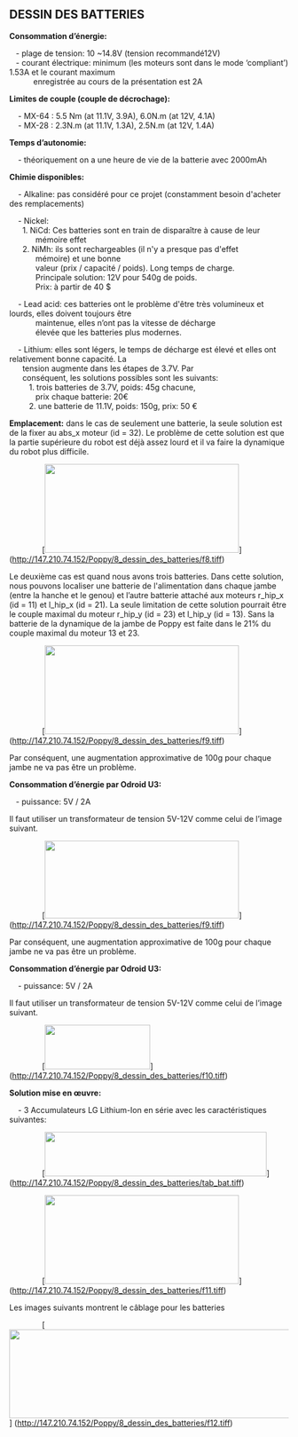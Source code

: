 ## DESSIN DES BATTERIES

**Consommation d’énergie:** <BR>

&nbsp;&nbsp;&nbsp;- plage de tension: 10 ~14.8V (tension recommandé12V) <BR>
&nbsp;&nbsp;&nbsp;- courant électrique: minimum (les moteurs sont dans le mode ‘compliant’) 1.53A et le courant maximum <BR> &nbsp;&nbsp;&nbsp;&nbsp;&nbsp;&nbsp;&nbsp;&nbsp;&nbsp;&nbsp; enregistrée au cours de la présentation est 2A <BR>

**Limites de couple (couple de décrochage):** <BR>

&nbsp;&nbsp;&nbsp; -  MX-64 : 5.5 Nm (at 11.1V, 3.9A), 6.0N.m (at 12V, 4.1A) <BR>
&nbsp;&nbsp;&nbsp; -  MX-28 : 2.3N.m (at 11.1V, 1.3A), 2.5N.m (at 12V, 1.4A) <BR>

**Temps d’autonomie:** <BR>

&nbsp;&nbsp;&nbsp; - théoriquement on a une heure de vie de la batterie avec 2000mAh <BR>

**Chimie disponibles:** <BR>

&nbsp;&nbsp;&nbsp; - Alkaline: pas considéré pour ce projet (constamment besoin d'acheter des remplacements) <BR>

&nbsp;&nbsp;&nbsp; - Nickel: <BR>
&nbsp;&nbsp;&nbsp;&nbsp;&nbsp;&nbsp;1.  NiCd: Ces batteries sont en train de disparaître à cause de leur  <BR>	&nbsp;&nbsp;&nbsp;&nbsp;&nbsp;&nbsp;&nbsp;&nbsp;&nbsp;&nbsp;&nbsp;&nbsp;mémoire effet <BR>
&nbsp;&nbsp;&nbsp;&nbsp;&nbsp;&nbsp;2.  NiMh: ils sont rechargeables (il n'y a presque pas d'effet 	 <BR>	&nbsp;&nbsp;&nbsp;&nbsp;&nbsp;&nbsp;&nbsp;&nbsp;&nbsp;&nbsp;&nbsp;&nbsp;mémoire) et une bonne <BR>
&nbsp;&nbsp;&nbsp;&nbsp;&nbsp;&nbsp;&nbsp;&nbsp;&nbsp;&nbsp;&nbsp;&nbsp;valeur (prix / capacité / poids). Long temps de charge. <BR>
&nbsp;&nbsp;&nbsp;&nbsp;&nbsp;&nbsp;&nbsp;&nbsp;&nbsp;&nbsp;&nbsp;&nbsp;Principale solution: 12V pour 540g de poids. <BR>
&nbsp;&nbsp;&nbsp;&nbsp;&nbsp;&nbsp;&nbsp;&nbsp;&nbsp;&nbsp;&nbsp;&nbsp;Prix: à partir de 40 $ <BR>

&nbsp;&nbsp;&nbsp; - Lead acid: ces batteries ont le problème d'être très volumineux et lourds, elles doivent toujours être <BR> &nbsp;&nbsp;&nbsp;&nbsp;&nbsp;&nbsp;&nbsp;&nbsp;&nbsp;&nbsp;&nbsp;&nbsp;maintenue, elles n’ont pas la vitesse de décharge  <BR>		&nbsp;&nbsp;&nbsp;&nbsp;&nbsp;&nbsp;&nbsp;&nbsp;&nbsp;&nbsp;&nbsp;&nbsp;élevée que les batteries plus modernes.	 <BR>

&nbsp;&nbsp;&nbsp; - Lithium: elles sont légers, le temps de décharge est élevé et elles ont relativement bonne capacité. La <BR> &nbsp;&nbsp;&nbsp;&nbsp;&nbsp;&nbsp;tension augmente dans les étapes de 3.7V. Par <BR> &nbsp;&nbsp;&nbsp;&nbsp;&nbsp;&nbsp;conséquent, les solutions possibles sont les suivants: <BR>
&nbsp;&nbsp;&nbsp;&nbsp;&nbsp;&nbsp;&nbsp;&nbsp;&nbsp;1. trois batteries de 3.7V, poids: 45g chacune, 			 <BR>	&nbsp;&nbsp;&nbsp;&nbsp;&nbsp;&nbsp;&nbsp;&nbsp;&nbsp;&nbsp;&nbsp;&nbsp;prix chaque batterie: 20€ <BR>
&nbsp;&nbsp;&nbsp;&nbsp;&nbsp;&nbsp;&nbsp;&nbsp;&nbsp;2. une batterie de 11.1V, poids: 150g, prix: 50 € <BR>

**Emplacement:** dans le cas de seulement une batterie, la seule solution est de la fixer au abs_x moteur (id = 32). Le problème de cette solution est que la partie supérieure du robot est déjà assez lourd et il va faire la dynamique du robot plus difficile. 

&nbsp;&nbsp;&nbsp;&nbsp;&nbsp;&nbsp;&nbsp;&nbsp;&nbsp;&nbsp;&nbsp;&nbsp;&nbsp;&nbsp;
[<img src="http://147.210.74.152/Poppy/8_dessin_des_batteries/f8.tiff" width="350" height="160" >]
(http://147.210.74.152/Poppy/8_dessin_des_batteries/f8.tiff)

Le deuxième cas est quand nous avons trois batteries. Dans cette solution, nous pouvons localiser une batterie de l'alimentation dans chaque jambe (entre la hanche et le genou) et l’autre batterie attaché aux moteurs r_hip_x (id = 11) et l_hip_x (id = 21). La seule limitation de cette solution pourrait être le couple maximal du moteur r_hip_y (id = 23) et l_hip_y (id = 13). Sans la batterie de la dynamique de la jambe de Poppy est faite dans le 21% du couple maximal du moteur 13 et 23. 

&nbsp;&nbsp;&nbsp;&nbsp;&nbsp;&nbsp;&nbsp;&nbsp;&nbsp;&nbsp;&nbsp;&nbsp;&nbsp;&nbsp;
[<img src="http://147.210.74.152/Poppy/8_dessin_des_batteries/f9.tiff" width="350" height="160" >]
(http://147.210.74.152/Poppy/8_dessin_des_batteries/f9.tiff)

Par conséquent, une augmentation approximative de 100g pour chaque jambe ne va pas être un problème.

**Consommation d’énergie par Odroid U3:**

&nbsp;&nbsp;&nbsp;- puissance: 5V / 2A

Il faut utiliser un transformateur de tension 5V-12V comme celui de l’image suivant.

&nbsp;&nbsp;&nbsp;&nbsp;&nbsp;&nbsp;&nbsp;&nbsp;&nbsp;&nbsp;&nbsp;&nbsp;&nbsp;&nbsp;
[<img src="http://147.210.74.152/Poppy/8_dessin_des_batteries/f9.tiff" width="350" height="140" >]
(http://147.210.74.152/Poppy/8_dessin_des_batteries/f9.tiff)

Par conséquent, une augmentation approximative de 100g pour chaque jambe ne va pas être un problème.

**Consommation d’énergie par Odroid U3:**<BR>

&nbsp;&nbsp;&nbsp; - puissance: 5V / 2A 

Il faut utiliser un transformateur de tension 5V-12V comme celui de l’image suivant.

&nbsp;&nbsp;&nbsp;&nbsp;&nbsp;&nbsp;&nbsp;&nbsp;&nbsp;&nbsp;&nbsp;&nbsp;&nbsp;&nbsp;
[<img src="http://147.210.74.152/Poppy/8_dessin_des_batteries/f10.tiff" width="190" height="80" >]
(http://147.210.74.152/Poppy/8_dessin_des_batteries/f10.tiff)

**Solution mise en œuvre:**

&nbsp;&nbsp;&nbsp; - 3 Accumulateurs LG Lithium-Ion  en série avec les caractéristiques suivantes:

&nbsp;&nbsp;&nbsp;&nbsp;&nbsp;&nbsp;&nbsp;&nbsp;&nbsp;&nbsp;&nbsp;&nbsp;&nbsp;&nbsp;
[<img src="http://147.210.74.152/Poppy/8_dessin_des_batteries/tab_bat.tiff" width="400" height="80" >]
(http://147.210.74.152/Poppy/8_dessin_des_batteries/tab_bat.tiff)

&nbsp;&nbsp;&nbsp;&nbsp;&nbsp;&nbsp;&nbsp;&nbsp;&nbsp;&nbsp;&nbsp;&nbsp;&nbsp;&nbsp;
[<img src="http://147.210.74.152/Poppy/8_dessin_des_batteries/f11.tiff" width="350" height="160" >]
(http://147.210.74.152/Poppy/8_dessin_des_batteries/f11.tiff)

Les images suivants montrent le câblage pour les batteries

&nbsp;&nbsp;&nbsp;&nbsp;&nbsp;&nbsp;&nbsp;&nbsp;&nbsp;&nbsp;&nbsp;&nbsp;&nbsp;&nbsp;
[<img src="http://147.210.74.152/Poppy/8_dessin_des_batteries/f12.tiff" width="700" height="160" >]
(http://147.210.74.152/Poppy/8_dessin_des_batteries/f12.tiff)
